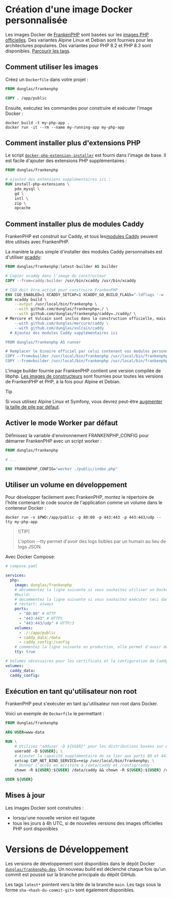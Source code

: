 # Création d'une image Docker personnalisée

Les images Docker de [FrankenPHP](https://hub.docker.com/r/dunglas/frankenphp) sont basées sur les [images PHP officielles](https://hub.docker.com/_/php/). Des variantes Alpine Linux et Debian sont fournies pour les architectures populaires. Des variantes pour PHP 8.2 et PHP 8.3 sont disponibles. [Parcourir les tags](https://hub.docker.com/r/dunglas/frankenphp/tags).

## Comment utiliser les images

Créez un `Dockerfile` dans votre projet :
```dockerfile
FROM dunglas/frankenphp

COPY . /app/public
```

Ensuite, exécutez les commandes pour construire et exécuter l'image Docker :

```console
docker build -t my-php-app .
docker run -it --rm --name my-running-app my-php-app
```

## Comment installer plus d'extensions PHP

Le script [`docker-php-extension-installer`](https://github.com/mlocati/docker-php-extension-installer) est fourni dans l'image de base.
Il est facile d'ajouter des extensions PHP supplémentaires :

```dockerfile
FROM dunglas/frankenphp

# ajoutez des extensions supplémentaires ici :
RUN install-php-extensions \
	pdo_mysql \
	gd \
	intl \
	zip \
	opcache
```

## Comment installer plus de modules Caddy

FrankenPHP est construit sur Caddy, et tous les[modules Caddy](https://caddyserver.com/docs/modules/) peuvent être utilisés avec FrankenPHP.

La manière la plus simple d'installer des modules Caddy personnalisés est d'utiliser [xcaddy](https://github.com/caddyserver/xcaddy):

```dockerfile
FROM dunglas/frankenphp:latest-builder AS builder

# Copier xcaddy dans l'image du constructeur
COPY --from=caddy:builder /usr/bin/xcaddy /usr/bin/xcaddy

# CGO doit être activé pour construire FrankenPHP
ENV CGO_ENABLED=1 XCADDY_SETCAP=1 XCADDY_GO_BUILD_FLAGS="-ldflags '-w -s'"
RUN xcaddy build \
	--output /usr/local/bin/frankenphp \
	--with github.com/dunglas/frankenphp=./ \
	--with github.com/dunglas/frankenphp/caddy=./caddy/ \
# Mercure et Vulcain sont inclus dans la construction officielle, mais n'hésitez pas à les retirer
    --with github.com/dunglas/mercure/caddy \
    --with github.com/dunglas/vulcain/caddy
  # Ajoutez des modules Caddy supplémentaires ici

FROM dunglas/frankenphp AS runner

# Remplacer le binaire officiel par celui contenant vos modules personnalisés
COPY --from=builder /usr/local/bin/frankenphp /usr/local/bin/frankenphp
COPY --from=builder /usr/local/bin/frankenphp /usr/local/bin/frankenphp
```

L'image builder fournie par FrankenPHP contient une version compilée de libphp.
[Les images de constructeurs](https://hub.docker.com/r/dunglas/frankenphp/tags?name=builder) sont fournies pour toutes les versions de FrankenPHP et PHP, à la fois pour Alpine et Debian.

> [!TIP]
>
> Si vous utilisez Alpine Linux et Symfony,
> vous devrez peut-être [augmenter la taille de pile par défaut](compile.md#using-xcaddy).

## Activer le mode Worker par défaut

Définissez la variable d'environnement FRANKENPHP_CONFIG pour démarrer FrankenPHP avec un script worker :

```dockerfile
FROM dunglas/frankenphp

# ...

ENV FRANKENPHP_CONFIG="worker ./public/index.php"
```

## Utiliser un volume en développement

Pour développer facilement avec FrankenPHP, montez le répertoire de l'hôte contenant le code source de l'application comme un volume dans le conteneur Docker :

```console
docker run -v $PWD:/app/public -p 80:80 -p 443:443 -p 443:443/udp --tty my-php-app
```

> ![TIP]
>
> L'option --tty permet d'avoir des logs lisibles par un humain au lieu de logs JSON.

Avec Docker Compose:

```yaml
# compose.yaml

services:
  php:
    image: dunglas/frankenphp
    # décommentez la ligne suivante si vous souhaitez utiliser un Dockerfile personnalisé
    #build: .
    # décommentez la ligne suivante si vous souhaitez exécuter ceci dans un environnement de production
    # restart: always
    ports:
      - "80:80" # HTTP
      - "443:443" # HTTPS
      - "443:443/udp" # HTTP/3
    volumes:
      - ./:/app/public
      - caddy_data:/data
      - caddy_config:/config
    # commentez la ligne suivante en production, elle permet d'avoir de beaux logs lisibles en dev
    tty: true

# Volumes nécessaires pour les certificats et la configuration de Caddy
volumes:
  caddy_data:
  caddy_config:
```

## Exécution en tant qu'utilisateur non root

FrankenPHP peut s'exécuter en tant qu'utilisateur non root dans Docker.

Voici un exemple de `Dockerfile` le permettant :

```dockerfile
FROM dunglas/frankenphp

ARG USER=www-data

RUN \
	# Utilisez "adduser -D ${USER}" pour les distributions basées sur Alpine
	useradd -D ${USER}; \
	# Ajouter la capacité supplémentaire de se lier aux ports 80 et 443
	setcap CAP_NET_BIND_SERVICE=+eip /usr/local/bin/frankenphp; \
	# Donner l'accès en écriture à /data/caddy et /config/caddy
	chown -R ${USER}:${USER} /data/caddy && chown -R ${USER}:${USER} /config/caddy;

USER ${USER}
```

## Mises à jour

Les images Docker sont construites :

* lorsqu'une nouvelle version est taguée
* tous les jours à 4h UTC, si de nouvelles versions des images officielles PHP sont disponibles

# Versions de Développement

Les versions de développement sont disponibles dans le dépôt Docker [`dunglas/frankenphp-dev`](https://hub.docker.com/repository/docker/dunglas/frankenphp-dev). Un nouveau build est déclenché chaque fois qu'un commit est poussé sur la branche principale du dépôt GitHub.

Les tags `latest*` pointent vers la tête de la branche `main`.
Les tags sous la forme `sha-<hash-du-commit-git>` sont également disponibles.
